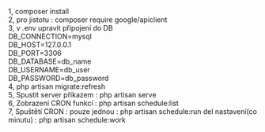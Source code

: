 1, composer install<br>
2, pro jistotu : composer require google/apiclient<br>
3, v .env upravit připojení do DB<br>
DB_CONNECTION=mysql<br>
DB_HOST=127.0.0.1<br>
DB_PORT=3306<br>
DB_DATABASE=db_name<br>
DB_USERNAME=db_user<br>
DB_PASSWORD=db_password<br>
4, php artisan migrate:refresh<br>
5, Spustit server příkazem : php artisan serve<br>
6, Zobrazení CRON funkcí : php artisan schedule:list<br>
7, Spuštětí CRON : 
   pouze jednou : php artisan schedule:run
   del nastavení(co minutu) : php artisan schedule:work
